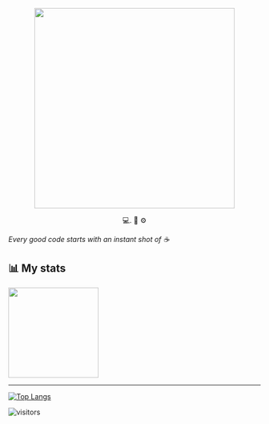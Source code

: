 <p align="center">
    <img align="center" height="400px" src="https://images.unsplash.com/photo-1453928582365-b6ad33cbcf64?ixid=MnwxMjA3fDB8MHxwaG90by1wYWdlfHx8fGVufDB8fHx8&ixlib=rb-1.2.1&auto=format&fit=crop&w=1652&q=80">
</p>

<p align="center">💻. 🔋  ⚙️</p>
<p><em>Every good code starts with an instant shot of ☕</em></p>

## 📊 My stats


<img height="180em" src="https://github-readme-stats.vercel.app/api?username=dlipartiti&show_icons=true&hide_border=true&&count_private=true&include_all_commits=true&theme=slateorange" />

---

[![Top Langs](https://github-readme-stats.vercel.app/api/top-langs/?username=dlipartiti&langs_count=6&theme=slateorange)](https://github.com/anuraghazra/github-readme-stats)


![visitors](https://visitor-badge.glitch.me/badge?page_id=dlipartiti.dlipartiti)
